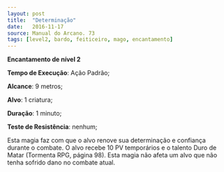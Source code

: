 ```yaml
---
layout: post
title:  "Determinação"
date:   2016-11-17
source: Manual do Arcano. 73
tags: [level2, bardo, feiticeiro, mago, encantamento]
---
```


**Encantamento de nível 2**

**Tempo de Execução**: Ação Padrão;

**Alcance**: 9 metros;

**Alvo**: 1 criatura;

**Duração**: 1 minuto;

**Teste de Resistência**: nenhum;

Esta magia faz com que o alvo renove sua determinação e confiança  durante o combate. O alvo recebe 10 PV 
temporários e o talento Duro de Matar 
(Tormenta RPG, página 98). Esta magia 
não afeta um alvo que não tenha sofrido 
dano no combate atual.
